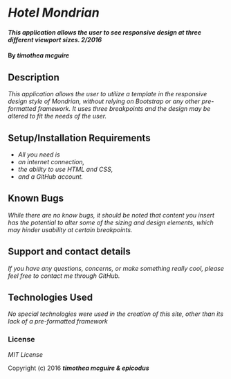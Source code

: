 # _Hotel Mondrian_

#### _This application allows the user to see responsive design at three different viewport sizes. 2/2016_

#### By _**timothea mcguire**_

## Description

_This application allows the user to utilize a template in the responsive design style of Mondrian, without relying on Bootstrap or any other pre-formatted framework.  It uses three breakpoints and the design may be altered to fit the needs of the user._

## Setup/Installation Requirements

* _All you need is_
* _an internet connection,_
* _the ability to use HTML and CSS,_
* _and a  GitHub account._



## Known Bugs

_While there are no know bugs, it should be noted that content you insert has the potential to alter some of the sizing and design elements, which may hinder usability at certain breakpoints._

## Support and contact details

_If you have any questions, concerns, or make something really cool, please feel free to contact me through GitHub._

## Technologies Used

_No special technologies were used in the creation of this site, other than its lack of a pre-formatted framework_

### License

*MIT License*

Copyright (c) 2016 **_timothea mcguire & epicodus_**
